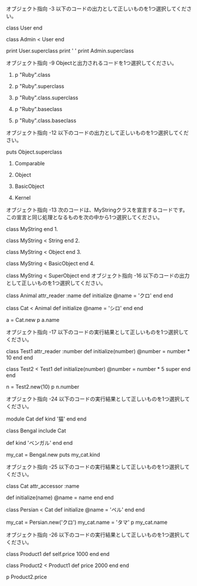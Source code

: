 
オブジェクト指向 -3
以下のコードの出力として正しいものを1つ選択してください。

class User
end

class Admin < User
end

print User.superclass
print ' '
print Admin.superclass

オブジェクト指向 -9
Objectと出力されるコードを1つ選択してください。

1.   p "Ruby".class

2.   p "Ruby".superclass

3.   p "Ruby".class.superclass

4.   p "Ruby".baseclass

5.   p "Ruby".class.baseclass

オブジェクト指向 -12
以下のコードの出力として正しいものを1つ選択してください。

puts Object.superclass
1.   Comparable

2.   Object

3.   BasicObject

4.   Kernel
   
オブジェクト指向 -13
次のコードは、MyStringクラスを宣言するコードです。この宣言と同じ処理となるものを次の中から1つ選択してください。

class MyString
end
1.  

class MyString < String
end
2.  

class MyString < Object
end
3.  

class MyString < BasicObject
end
4.  

class MyString < SuperObject
end
オブジェクト指向 -16
以下のコードの出力として正しいものを1つ選択してください。

class Animal
  attr_reader :name
  def initialize
    @name = 'クロ'
  end
end

class Cat < Animal
  def initialize
    @name = 'シロ'
  end
end

a = Cat.new
p a.name

オブジェクト指向 -17
以下のコードの実行結果として正しいものを1つ選択してください。

class Test1
  attr_reader :number
  def initialize(number)
    @number = number * 10
  end
end

class Test2 < Test1
  def initialize(number)
    @number = number * 5
    super
  end
end

n = Test2.new(10)
p n.number

オブジェクト指向 -24
以下のコードの実行結果として正しいものを1つ選択してください。

module Cat
  def kind
    '猫'
  end
end

class Bengal
  include Cat

  def kind
    'ベンガル'
  end
end

my_cat = Bengal.new
puts my_cat.kind

オブジェクト指向 -25
以下のコードの実行結果として正しいものを1つ選択してください。

class Cat
  attr_accessor :name

  def initialize(name)
    @name = name
  end
end

class Persian < Cat
  def initialize
    @name = 'ペル'
  end
end

my_cat = Persian.new('クロ')
my_cat.name = 'タマ'
p my_cat.name

オブジェクト指向 -26
以下のコードの実行結果として正しいものを1つ選択してください。

class Product1
  def self.price
    1000
  end
end

class Product2 < Product1
  def price
    2000
  end
end

p Product2.price
